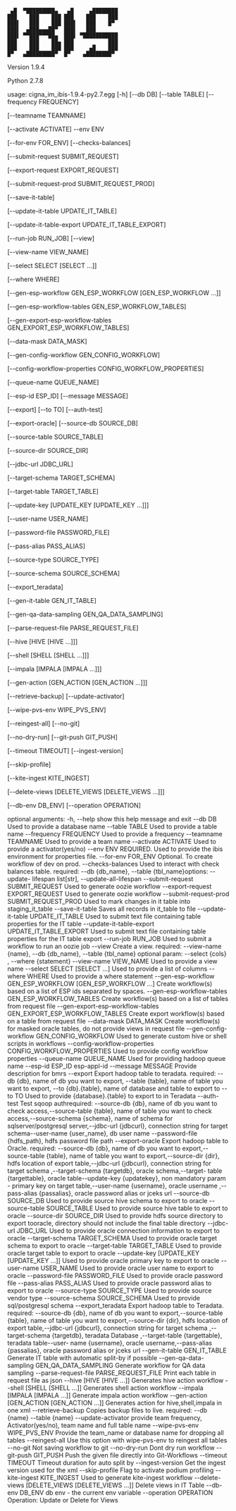 ```
 ▄█  ▀█████████▄   ▄█     ▄████████
███    ███    ███ ███    ███    ███
███▌   ███    ███ ███▌   ███    █▀
███▌  ▄███▄▄▄██▀  ███▌   ███
███▌ ▀▀███▀▀▀██▄  ███▌ ▀███████████
███    ███    ██▄ ███           ███
███    ███    ███ ███     ▄█    ███
█▀   ▄█████████▀  █▀    ▄████████▀

```

Version 1.9.4

Python 2.7.8

usage: cigna_im_ibis-1.9.4-py2.7.egg [-h] [--db DB] [--table TABLE]
[--frequency FREQUENCY]

[--teamname TEAMNAME]

[--activate ACTIVATE] --env ENV

[--for-env FOR_ENV] [--checks-balances]

[--submit-request SUBMIT_REQUEST]

[--export-request EXPORT_REQUEST]

[--submit-request-prod SUBMIT_REQUEST_PROD]

[--save-it-table]

[--update-it-table UPDATE_IT_TABLE]

[--update-it-table-export UPDATE_IT_TABLE_EXPORT]

[--run-job RUN_JOB] [--view]

[--view-name VIEW_NAME]

[--select SELECT [SELECT ...]]

[--where WHERE]

[--gen-esp-workflow GEN_ESP_WORKFLOW [GEN_ESP_WORKFLOW ...]]

[--gen-esp-workflow-tables GEN_ESP_WORKFLOW_TABLES]

[--gen-export-esp-workflow-tables GEN_EXPORT_ESP_WORKFLOW_TABLES]

[--data-mask DATA_MASK]

[--gen-config-workflow GEN_CONFIG_WORKFLOW]

[--config-workflow-properties CONFIG_WORKFLOW_PROPERTIES]

[--queue-name QUEUE_NAME]

[--esp-id ESP_ID] [--message MESSAGE]

[--export] [--to TO] [--auth-test]

[--export-oracle] [--source-db SOURCE_DB]

[--source-table SOURCE_TABLE]

[--source-dir SOURCE_DIR]

[--jdbc-url JDBC_URL]

[--target-schema TARGET_SCHEMA]

[--target-table TARGET_TABLE]

[--update-key [UPDATE_KEY [UPDATE_KEY ...]]]

[--user-name USER_NAME]

[--password-file PASSWORD_FILE]

[--pass-alias PASS_ALIAS]

[--source-type SOURCE_TYPE]

[--source-schema SOURCE_SCHEMA]

[--export_teradata]

[--gen-it-table GEN_IT_TABLE]

[--gen-qa-data-sampling GEN_QA_DATA_SAMPLING]

[--parse-request-file PARSE_REQUEST_FILE]

[--hive [HIVE [HIVE ...]]]

[--shell [SHELL [SHELL ...]]]

[--impala [IMPALA [IMPALA ...]]]

[--gen-action [GEN_ACTION [GEN_ACTION ...]]]

[--retrieve-backup] [--update-activator]

[--wipe-pvs-env WIPE_PVS_ENV]

[--reingest-all] [--no-git]

[--no-dry-run] [--git-push GIT_PUSH]

[--timeout TIMEOUT] [--ingest-version]

[--skip-profile]

[--kite-ingest KITE_INGEST]

[--delete-views [DELETE_VIEWS [DELETE_VIEWS ...]]]

[--db-env DB_ENV] [--operation OPERATION]


optional arguments:
  -h, --help            show this help message and exit
  --db DB               Used to provide a database name
  --table TABLE         Used to provide a table name
  --frequency FREQUENCY
                        Used to provide a frequency
  --teamname TEAMNAME   Used to provide a team name
  --activate ACTIVATE   Used to provide a activator(yes/no)
  --env ENV             REQUIRED. Used to provide the ibis environment for
                        properties file.
  --for-env FOR_ENV     Optional. To create workflow of dev on prod.
  --checks-balances     Used to interact with check balances table. required:
                        --db {db_name}, --table {tbl_name}options: --update-
                        lifespan list[str], --update-all-lifespan
  --submit-request SUBMIT_REQUEST
                        Used to generate oozie workflow
  --export-request EXPORT_REQUEST
                        Used to generate oozie workflow
  --submit-request-prod SUBMIT_REQUEST_PROD
                        Used to mark changes in it table into staging_it_table
  --save-it-table       Saves all records in it_table to file
  --update-it-table UPDATE_IT_TABLE
                        Used to submit text file containing table properties
                        for the IT table
  --update-it-table-export UPDATE_IT_TABLE_EXPORT
                        Used to submit text file containing table properties
                        for the IT table export
  --run-job RUN_JOB     Used to submit a workflow to run an oozie job
  --view                Create a view. required: --view-name {name}, --db
                        {db_name}, --table {tbl_name} optional param: --select
                        {cols} , --where {statement}
  --view-name VIEW_NAME
                        Used to provide a view name
  --select SELECT [SELECT ...]
                        Used to provide a list of columns
  --where WHERE         Used to provide a where statement
  --gen-esp-workflow GEN_ESP_WORKFLOW [GEN_ESP_WORKFLOW ...]
                        Create workflow(s) based on a list of ESP ids
                        separated by spaces.
  --gen-esp-workflow-tables GEN_ESP_WORKFLOW_TABLES
                        Create workflow(s) based on a list of tables from
                        request file
  --gen-export-esp-workflow-tables GEN_EXPORT_ESP_WORKFLOW_TABLES
                        Create export workflow(s) based on a table from
                        request file
  --data-mask DATA_MASK
                        Create workflow(s) for masked oracle tables, do not
                        provide views in request file
  --gen-config-workflow GEN_CONFIG_WORKFLOW
                        Used to generate custom hive or shell scripts in
                        workflows
  --config-workflow-properties CONFIG_WORKFLOW_PROPERTIES
                        Used to provide config workflow properties
  --queue-name QUEUE_NAME
                        Used for providing hadoop queue name
  --esp-id ESP_ID       esp-appl-id
  --message MESSAGE     Provide description for bmrs
  --export              Export hadoop table to teradata. required: --db {db},
                        name of db you want to export, --table {table}, name
                        of table you want to export, --to {db}.{table}, name
                        of database and table to export to
  --to TO               Used to provide {database}.{table} to export to in
                        Teradata
  --auth-test           Test sqoop authrequired: --source-db {db}, name of db
                        you want to check access,--source-table {table}, name
                        of table you want to check access,--source-schema
                        {schema}, name of schema for sqlserver/postgresql
                        server,--jdbc-url {jdbcurl}, connection string for
                        target schema--user-name {user_name}, db user name
                        --password-file {hdfs_path}, hdfs password file path
  --export-oracle       Export hadoop table to Oracle. required: --source-db
                        {db}, name of db you want to export,--source-table
                        {table}, name of table you want to export,--source-dir
                        {dir}, hdfs location of export table,--jdbc-url
                        {jdbcurl}, connection string for target schema
                        ,--target-schema {targetdb}, oracle schema,--target-
                        table {targettable}, oracle table--update-key
                        {updatekey}, non mandatory param - primary key on
                        target table,--user-name {username}, oracle username
                        ,--pass-alias {passalias}, oracle password alias or
                        jceks url
  --source-db SOURCE_DB
                        Used to provide source hive schema to export to oracle
  --source-table SOURCE_TABLE
                        Used to provide source hive table to export to oracle
  --source-dir SOURCE_DIR
                        Used to provide hdfs source directory to export
                        tooracle, directory should not include the final table
                        directory
  --jdbc-url JDBC_URL   Used to provide oracle connection information to
                        export to oracle
  --target-schema TARGET_SCHEMA
                        Used to provide oracle target schema to export to
                        oracle
  --target-table TARGET_TABLE
                        Used to provide oracle target table to export to
                        oracle
  --update-key [UPDATE_KEY [UPDATE_KEY ...]]
                        Used to provide oracle primary key to export to oracle
  --user-name USER_NAME
                        Used to provide oracle user name to export to oracle
  --password-file PASSWORD_FILE
                        Used to provide oracle password file
  --pass-alias PASS_ALIAS
                        Used to provide oracle password alias to export to
                        oracle
  --source-type SOURCE_TYPE
                        Used to provide source vendor type
  --source-schema SOURCE_SCHEMA
                        Used to provide sql/postgresql schema
  --export_teradata     Export hadoop table to Teradata. required: --source-db
                        {db}, name of db you want to export,--source-table
                        {table}, name of table you want to export,--source-dir
                        {dir}, hdfs location of export table,--jdbc-url
                        {jdbcurl}, connection string for target schema
                        ,--target-schema {targetdb}, teradata Database
                        ,--target-table {targettable}, teradata table--user-
                        name {username}, oracle username,--pass-alias
                        {passalias}, oracle password alias or jceks url
  --gen-it-table GEN_IT_TABLE
                        Generate IT table with automatic split-by if possible
  --gen-qa-data-sampling GEN_QA_DATA_SAMPLING
                        Generate workflow for QA data sampling
  --parse-request-file PARSE_REQUEST_FILE
                        Print each table in request file as json
  --hive [HIVE [HIVE ...]]
                        Generates hive action workflow
  --shell [SHELL [SHELL ...]]
                        Generates shell action workflow
  --impala [IMPALA [IMPALA ...]]
                        Generate impala action workflow
  --gen-action [GEN_ACTION [GEN_ACTION ...]]
                        Generates action for hive,shell,impala in one xml
  --retrieve-backup     Copies backup files to live. required: --db {name}
                        --table {name}
  --update-activator    provide team frequency, Activator(yes/no), team name
                        and full table name
  --wipe-pvs-env WIPE_PVS_ENV
                        Provide the team_name or database name for dropping
                        all tables
  --reingest-all        Use this option with wipe-pvs-env to reingest all
                        tables
  --no-git              Not saving workflow to git
  --no-dry-run          Dont dry run workflow
  --git-push GIT_PUSH   Push the given file directly into Git-Workflows
  --timeout TIMEOUT     Timeout duration for auto split by
  --ingest-version      Get the ingest version used for the xml
  --skip-profile        Flag to activate podium profiling
  --kite-ingest KITE_INGEST
                        Used to generate kite-ingest workflow
  --delete-views [DELETE_VIEWS [DELETE_VIEWS ...]]
                        Delete views in IT Table
  --db-env DB_ENV       db env - the current env variable
  --operation OPERATION
                        Operation: Update or Delete for Views
